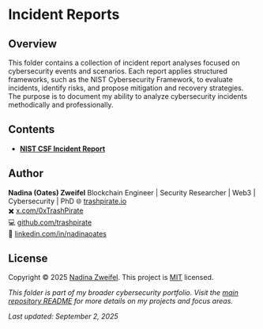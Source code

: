 # Incident Reports

## Overview
This folder contains a collection of incident report analyses focused on cybersecurity events and scenarios. Each report applies structured frameworks, such as the NIST Cybersecurity Framework, to evaluate incidents, identify risks, and propose mitigation and recovery strategies. The purpose is to document my ability to analyze cybersecurity incidents methodically and professionally.

## Contents
- **[NIST CSF Incident Report](1-nist-incident-report.md)**


## Author

**Nadina (Oates) Zweifel**
Blockchain Engineer | Security Researcher | Web3 | Cybersecurity | PhD
🌐 [trashpirate.io](https://trashpirate.io)  
✖️ [x.com/0xTrashPirate](https://x.com/0xTrashPirate)  
💻 [github.com/trashpirate](https://github.com/trashpirate)  
🔗 [linkedin.com/in/nadinaoates](https://linkedin.com/in/nadinaoates)

## License

Copyright © 2025 [Nadina Zweifel](https://github.com/trashpirate).
This project is [MIT](../LICENSE) licensed.

*This folder is part of my broader cybersecurity portfolio. Visit the [main repository README](../README.md) for more details on my projects and focus areas.*

_Last updated: September 2, 2025_
